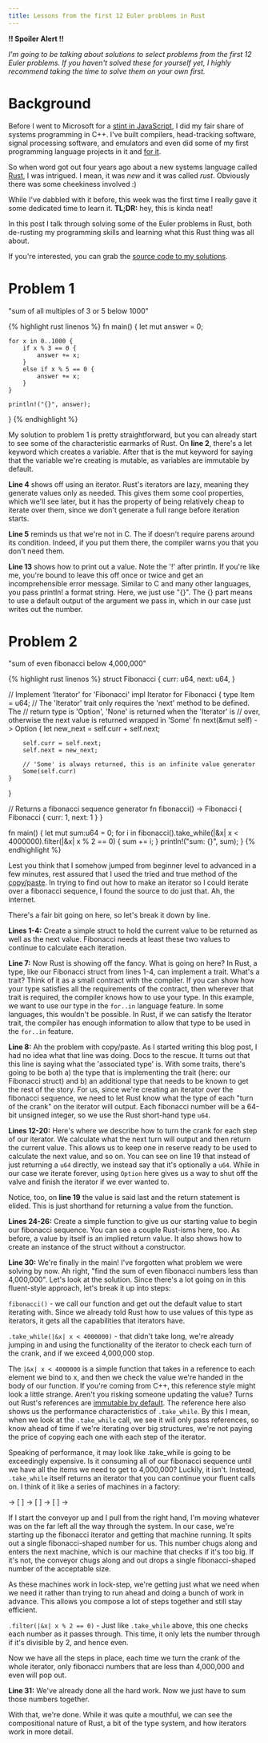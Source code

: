 ```yaml
---
title: Lessons from the first 12 Euler problems in Rust
---
```


**!! Spoiler Alert !!**

*I'm going to be talking about solutions to select problems from the first 12 Euler problems.  If you haven't solved these for yourself yet, I highly recommend taking the time to solve them on your own first.*

# Background

Before I went to Microsoft for a [stint in JavaScript](http://www.typescriptlang.org/), I did my fair share of systems programming in C++.  I've built compilers, head-tracking software, signal processing software, and emulators and even did some of my first programming language projects in it and [for it](http://chaiscript.com/).

So when word got out four years ago about a new systems language called [Rust](https://www.rust-lang.org/), I was intrigued.  I mean, it was *new* and it was called *rust*.  Obviously there was some cheekiness involved :)

While I've dabbled with it before, this week was the first time I really gave it some dedicated time to learn it.  **TL;DR:** hey, this is kinda neat!

In this post I talk through solving some of the Euler problems in Rust, both de-rusting my programming skills and learning what this Rust thing was all about.

If you're interested, you can grab the [source code to my solutions](https://github.com/jonathandturner/rustnewbie).

# Problem 1

"sum of all multiples of 3 or 5 below 1000"

{% highlight rust linenos %}
fn main() {
    let mut answer = 0;
 
    for x in 0..1000 {
        if x % 3 == 0 {
            answer += x;
        }
        else if x % 5 == 0 {
            answer += x;
        }
    }
 
    println!("{}", answer);
}
{% endhighlight %}

My solution to problem 1 is pretty straightforward, but you can already start to see some of the characteristic earmarks of Rust.  On **line 2**, there's a let keyword which creates a variable.  After that is the mut keyword for saying that the variable we're creating is mutable, as variables are immutable by default.

**Line 4** shows off using an iterator.  Rust's iterators are lazy, meaning they generate values only as needed.  This gives them some cool properties, which we'll see later, but it has the property of being relatively cheap to iterate over them, since we don't generate a full range before iteration starts.

**Line 5** reminds us that we're not in C.  The if doesn't require parens around its condition.  Indeed, if you put them there, the compiler warns you that you don't need them.  

**Line 13** shows how to print out a value.  Note the '!' after println.  If you're like me, you're bound to leave this off once or twice and get an incomprehensible error message.  Similar to C and many other languages, you pass println! a format string.  Here, we just use "{}".  The {} part means to use a default output of the argument we pass in, which in our case just writes out the number.

# Problem 2

"sum of even fibonacci below 4,000,000"

{% highlight rust linenos %}
struct Fibonacci {
    curr: u64,
    next: u64,
}

// Implement 'Iterator' for 'Fibonacci'
impl Iterator for Fibonacci {
    type Item = u64;
    // The 'Iterator' trait only requires the 'next' method to be defined. The
    // return type is 'Option<T>', 'None' is returned when the 'Iterator' is
    // over, otherwise the next value is returned wrapped in 'Some'
    fn next(&mut self) -> Option<u64> {
        let new_next = self.curr + self.next;
        
        self.curr = self.next;
        self.next = new_next;
        
        // 'Some' is always returned, this is an infinite value generator
        Some(self.curr)
    }
}

// Returns a fibonacci sequence generator
fn fibonacci() -> Fibonacci {
    Fibonacci { curr: 1, next: 1 }
}

fn main() {
    let mut sum:u64 = 0;
    for i in fibonacci().take_while(|&x| x < 4000000).filter(|&x| x % 2 == 0) {
        sum += i;
    }
    println!("sum: {}", sum);
}
{% endhighlight %}

Lest you think that I somehow jumped from beginner level to advanced in a few minutes, rest assured that I used the tried and true method of the [copy/paste](http://rustbyexample.com/trait/iter.html).  In trying to find out how to make an iterator so I could iterate over a fibonacci sequence, I found the source to do just that.  Ah, the internet.

There's a fair bit going on here, so let's break it down by line.

**Lines 1-4:** Create a simple struct to hold the current value to be returned as well as the next value.  Fibonacci needs at least these two values to continue to calculate each iteration.

**Line 7:** Now Rust is showing off the fancy.  What is going on here?  In Rust, a type, like our Fibonacci struct from lines 1-4, can implement a trait.  What's a trait?  Think of it as a small contract with the compiler.  If you can show how your type satisfies all the requirements of the contract, then wherever that trait is required, the compiler knows how to use your type.  In this example, we want to use our type in the ```for..in``` language feature.  In some languages, this wouldn't be possible.  In Rust, if we can satisfy the Iterator trait, the compiler has enough information to allow that type to be used in the ```for..in``` feature.

**Line 8:** Ah the problem with copy/paste.  As I started writing this blog post, I had no idea what that line was doing.  Docs to the rescue.  It turns out that this line is saying what the 'associated type' is.  With some traits, there's going to be both a) the type that is implementing the trait (here: our Fibonacci struct) and b) an additional type that needs to be known to get the rest of the story.  For us, since we're creating an iterator over the fibonacci sequence, we need to let Rust know what the type of each "turn of the crank" on the iterator will output.  Each fibonacci number will be a 64-bit unsigned integer, so we use the Rust short-hand type ```u64```.

**Lines 12-20:** Here's where we describe how to turn the crank for each step of our iterator.  We calculate what the next turn will output and then return the current value.  This allows us to keep one in reserve ready to be used to calculate the next value, and so on.  You can see on line 19 that instead of just returning a ```u64``` directly, we instead say that it's optionally a ```u64```.  While in our case we iterate forever, using ```Option``` here gives us a way to shut off the valve and finish the iterator if we ever wanted to. 

Notice, too, on **line 19** the value is said last and the return statement is elided.  This is just shorthand for returning a value from the function.

**Lines 24-26:** Create a simple function to give us our starting value to begin our fibonacci sequence.  You can see a couple Rust-isms here, too.  As before, a value by itself is an implied return value.  It also shows how to create an instance of the struct without a constructor.

**Line 30:** We're finally in the main!  I've forgotten what problem we were solving by now.  Ah right, "find the sum of even fibonacci numbers less than 4,000,000".  Let's look at the solution.  Since there's a lot going on in this fluent-style approach, let's break it up into steps:

```fibonacci()``` - we call our function and get out the default value to start iterating with.  Since we already told Rust how to use values of this type as iterators, it gets all the capabilities that iterators have.

```.take_while(|&x| x < 4000000)``` - that didn't take long, we're already jumping in and using the functionality of the iterator to check each turn of the crank, and if we exceed 4,000,000 stop.  

The ```|&x| x < 4000000``` is a simple function that takes in a reference to each element we bind to x, and then we check the value we're handed in the body of our function.  If you're coming from C++, this reference style might look a little strange.  Aren't you risking someone updating the value?  Turns out Rust's references are [immutable by default](http://doc.rust-lang.org/book/references-and-borrowing.html#borrowing).  The reference here also shows us the performance characteristics of ```.take_while```.  By this I mean, when we look at the ```.take_while``` call, we see it will only pass references, so know ahead of time if we're iterating over big structures, we're not paying the price of copying each one with each step of the iterator.

Speaking of performance, it may look like .take_while is going to be exceedingly expensive.  Is it consuming all of our fibonacci sequence until we have all the items we need to get to 4,000,000?  Luckily, it isn't.  Instead, ```.take_while``` itself returns an iterator that you can continue your fluent calls on.  I think of it like a series of machines in a factory:

-> [  ] -> [  ] -> [  ] ->

If I start the conveyor up and I pull from the right hand, I'm moving whatever was on the far left all the way through the system.  In our case, we're starting up the fibonacci iterator and getting that machine running.  It spits out a single fibonacci-shaped number for us.  This number chugs along and enters the next machine, which is our machine that checks if it's too big.  If it's not, the conveyor chugs along and out drops a single fibonacci-shaped number of the acceptable size.  

As these machines work in lock-step, we're getting just what we need when we need it rather than trying to run ahead and doing a bunch of work in advance.  This allows you compose a lot of steps together and still stay efficient.

```.filter(|&x| x % 2 == 0)``` -  Just like ```.take_while``` above, this one checks each number as it passes through.  This time, it only lets the number through if it's divisible by 2, and hence even.  

Now we have all the steps in place, each time we turn the crank of the whole iterator, only fibonacci numbers that are less than 4,000,000 and even will pop out.

**Line 31:** We've already done all the hard work.  Now we just have to sum those numbers together.

With that, we're done.  While it was quite a mouthful, we can see the compositional nature of Rust, a bit of the type system, and how iterators work in more detail.
